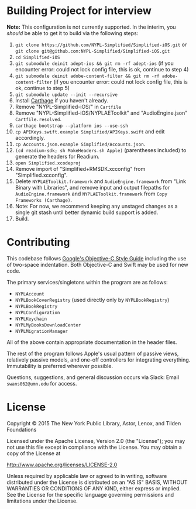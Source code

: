 # Building Project for interview

**Note:** This configuration is not currently supported. In the interim, you _should_ be able to get it to build via the following steps:

01. `git clone https://github.com/NYPL-Simplified/Simplified-iOS.git` or `git clone git@github.com:NYPL-Simplified/Simplified-iOS.git`
02. `cd Simplified-iOS`
03. `git submodule deinit adept-ios && git rm -rf adept-ios` (if you encounter error: could not lock config file, this is ok, continue to step 4)  
04. `git submodule deinit adobe-content-filter && git rm -rf adobe-content-filter` (if you encounter error: could not lock config file, this is ok, continue to step 5)  
05. `git submodule update --init --recursive`
06. Install [Carthage](https://github.com/Carthage/Carthage) if you haven't already.
07. Remove "NYPL-Simplified-iOS/" in `Cartfile`
08. Remove "NYPL-Simplified-iOS/NYPLAEToolkit" and "AudioEngine.json" `Cartfile.resolved`.
09. `carthage bootstrap --platform ios --use-ssh`
10. `cp APIKeys.swift.example Simplified/APIKeys.swift` and edit accordingly.
11. `cp Accounts.json.example Simplified/Accounts.json`.
12. `(cd readium-sdk; sh MakeHeaders.sh Apple)` (parentheses included) to generate the headers for Readium.
13. `open Simplified.xcodeproj`
14. Remove import of "Simplified+RMSDK.xcconfig" from "Simplified.xcconfig".
15. Delete `NYPLAEToolkit.framework` and `AudioEngine.framework` from "Link Binary with Libraries", and remove input and output filepaths for `AudioEngine.framework` and `NYPLAEToolkit.framework` from `Copy Frameworks (Carthage)`.
16. Note: For now, we recommend keeping any unstaged changes as a single git stash until better dynamic build support is added.
17. Build.

# Contributing

This codebase follows [Google's Objective-C Style Guide](https://google.github.io/styleguide/objcguide.xml)
including the use of two-space indentation. Both Objective-C and Swift may be
used for new code.

The primary services/singletons within the program are as follows:

* `NYPLAccount`
* `NYPLBookCoverRegistry` (used directly only by `NYPLBookRegistry`)
* `NYPLBookRegistry`
* `NYPLConfiguration`
* `NYPLKeychain`
* `NYPLMyBooksDownloadCenter`
* `NYPLMigrationManager`

All of the above contain appropriate documentation in the header files.

The rest of the program follows Apple's usual pattern of passive views,
relatively passive models, and one-off controllers for integrating everything.
Immutability is preferred wherever possible.

Questions, suggestions, and general discussion occurs via Slack: Email
`swans062@umn.edu` for access.

# License

Copyright © 2015 The New York Public Library, Astor, Lenox, and Tilden Foundations

Licensed under the Apache License, Version 2.0 (the "License");
you may not use this file except in compliance with the License.
You may obtain a copy of the License at

   http://www.apache.org/licenses/LICENSE-2.0

Unless required by applicable law or agreed to in writing, software
distributed under the License is distributed on an "AS IS" BASIS,
WITHOUT WARRANTIES OR CONDITIONS OF ANY KIND, either express or implied.
See the License for the specific language governing permissions and
limitations under the License.
